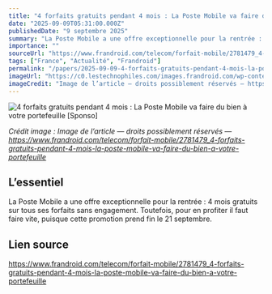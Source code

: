 ```yaml
---
title: "4 forfaits gratuits pendant 4 mois : La Poste Mobile va faire du bien à votre portefeuille [Sponso]"
date: "2025-09-09T05:31:00.000Z"
publishedDate: "9 septembre 2025"
summary: "La Poste Mobile a une offre exceptionnelle pour la rentrée : 4 mois gratuits sur tous ses forfaits sans engagement. Toutefois, pour en profiter il faut faire vite, puisque cette promotion prend fin le 21 septembre."
importance: ""
sourceUrl: "https://www.frandroid.com/telecom/forfait-mobile/2781479_4-forfaits-gratuits-pendant-4-mois-la-poste-mobile-va-faire-du-bien-a-votre-portefeuille"
tags: ["France", "Actualité", "Frandroid"]
permalink: "/papers/2025-09-09-4-forfaits-gratuits-pendant-4-mois-la-poste-mobile-va-faire-du-bien-a-votre-portefeuille-sponso"
imageUrl: "https://c0.lestechnophiles.com/images.frandroid.com/wp-content/uploads/2025/09/mobile-poste-new-logo.jpg?resize=1600,900&key=f73c3ffe&watermark"
imageCredit: "Image de l’article — droits possiblement réservés — https://www.frandroid.com/telecom/forfait-mobile/2781479_4-forfaits-gratuits-pendant-4-mois-la-poste-mobile-va-faire-du-bien-a-votre-portefeuille"
---
```


![4 forfaits gratuits pendant 4 mois : La Poste Mobile va faire du bien à votre portefeuille [Sponso]](https://c0.lestechnophiles.com/images.frandroid.com/wp-content/uploads/2025/09/mobile-poste-new-logo.jpg?resize=1600,900&key=f73c3ffe&watermark)

*Crédit image : Image de l’article — droits possiblement réservés — https://www.frandroid.com/telecom/forfait-mobile/2781479_4-forfaits-gratuits-pendant-4-mois-la-poste-mobile-va-faire-du-bien-a-votre-portefeuille*

## L’essentiel

La Poste Mobile a une offre exceptionnelle pour la rentrée : 4 mois gratuits sur tous ses forfaits sans engagement. Toutefois, pour en profiter il faut faire vite, puisque cette promotion prend fin le 21 septembre.

## Lien source

https://www.frandroid.com/telecom/forfait-mobile/2781479_4-forfaits-gratuits-pendant-4-mois-la-poste-mobile-va-faire-du-bien-a-votre-portefeuille
